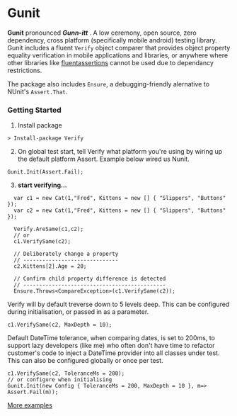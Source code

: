 # Gunit

**Gunit** pronounced ***Gunn-itt*** . A low ceremony, open source, zero dependency, 
cross platform (specifically mobile android) testing library. Gunit includes a fluent `Verify` object comparer that provides 
object property equality verification in mobile applications and libraries,
 or anywhere where other libraries like [fluentassertions]() cannot be used due to dependancy restrictions.

The package also includes `Ensure`, a debugging-friendly alernative to NUnit's `Assert.That`.

### Getting Started

1) Install package

```
> Install-package Verify
```

2) On global test start, tell Verify what platform you're using by wiring up the default platform Assert. Example below wired us Nunit.

```
Gunit.Init(Assert.Fail);
``` 

3) **start verifying...**


```
  var c1 = new Cat(1,"Fred", Kittens = new [] { "Slippers", "Buttons" });
  var c2 = new Cat(1,"Fred", Kittens = new [] { "Slippers", "Buttons" });

  Verify.AreSame(c1,c2);
  // or
  c1.VerifySame(c2);

  // Deliberately change a property
  // ------------------------------
  c2.Kittens[2].Age = 20;

  // Confirm child property difference is detected
  // ---------------------------------------------
  Ensure.Throws<CompareException>(c1.VerifySame(c2)); 

```
 
 Verify will by default treverse down to 5 levels deep. This can be configured during initialisation, or passed in as a parameter.

 ```
 c1.VerifySame(c2, MaxDepth = 10);
 ```

 Default DateTime tolerance, when comparing dates, is set to 200ms, to support lazy developers (like me) 
 who often don't have time to refactor customer's code to inject a DateTime provider into all classes under test.  This can also be configured globally or once per test.

 ```
 c1.VerifySame(c2, ToleranceMs = 200);
 // or configure when initialising 
 Gunit.Init(new Config { ToleranceMs = 200, MaxDepth = 10 }, m=> Assert.Fail(m));
 ```

 [More examples](docs/more-examples.md)
